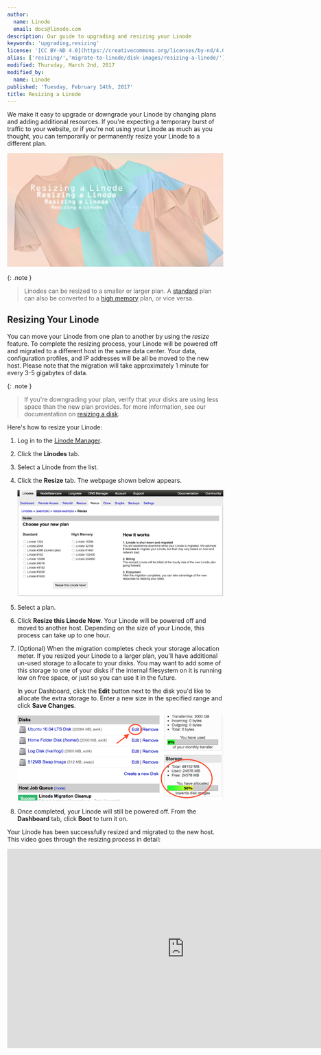 ```yaml
---
author:
  name: Linode
  email: docs@linode.com
description: Our guide to upgrading and resizing your Linode
keywords: 'upgrading,resizing'
license: '[CC BY-ND 4.0](https://creativecommons.org/licenses/by-nd/4.0)'
alias: ['resizing/','migrate-to-linode/disk-images/resizing-a-linode/']
modified: Thursday, March 2nd, 2017
modified_by:
  name: Linode
published: 'Tuesday, February 14th, 2017'
title: Resizing a Linode
---
```


We make it easy to upgrade or downgrade your Linode by changing plans and adding additional resources. If you're expecting a temporary burst of traffic to your website, or if you're not using your Linode as much as you thought, you can temporarily or permanently resize your Linode to a different plan.

![Resizing a Linode](/content/assets/resizing_a_linode.png "Resizing a Linode")

{: .note }
>
> Linodes can be resized to a smaller or larger plan. A [standard](https://www.linode.com/pricing#standard) plan can also be converted to a [high memory](https://www.linode.com/pricing#high-memory) plan, or vice versa.

## Resizing Your Linode

You can move your Linode from one plan to another by using the *resize* feature. To complete the resizing process, your Linode will be powered off and migrated to a different host in the same data center. Your data, configuration profiles, and IP addresses will be all be moved to the new host. Please note that the migration will take approximately 1 minute for every 3-5 gigabytes of data.

 {: .note }
>
> If you're downgrading your plan, verify that your disks are using less space than the new plan provides. for more information, see our documentation on [resizing a disk](/content/platform/disk-images/disk-images-and-configuration-profiles/#resizing-a-disk).

Here's how to resize your Linode:

1.  Log in to the [Linode Manager](https://manager.linode.com).
2.  Click the **Linodes** tab.
3.  Select a Linode from the list.
4.  Click the **Resize** tab. The webpage shown below appears.

    [![The Linode Manager interface.](/content/assets/resizing-a-linode-small.png)](/content/assets/resizing-a-linode.png)

5.  Select a plan.
6.  Click **Resize this Linode Now**. Your Linode will be powered off and moved to another host. Depending on the size of your Linode, this process can take up to one hour.
7.  (Optional) When the migration completes check your storage allocation meter. If you resized your Linode to a larger plan, you'll have additional un-used storage to allocate to your disks. You may want to add some of this storage to one of your disks if the internal filesystem on it is running low on free space, or just so you can use it in the future.

    In your Dashboard, click the **Edit** button next to the disk you'd like to allocate the extra storage to. Enter a new size in the specified range and click **Save Changes**.

    [![Adding storage space to an individual disk.](/content/assets/resize-a-disk-small.png)](/content/assets/resize-a-disk.png)

8.  Once completed, your Linode will still be powered off. From the **Dashboard** tab, click **Boot** to turn it on.

Your Linode has been successfully resized and migrated to the new host. This video goes through the resizing process in detail:

<iframe width="825" height="465" src="https://www.youtube.com/embed/RjCDNtHU0Z4?controls=0&amp;showinfo=0&amp;rel=0" frameborder="0" allowfullscreen></iframe>
